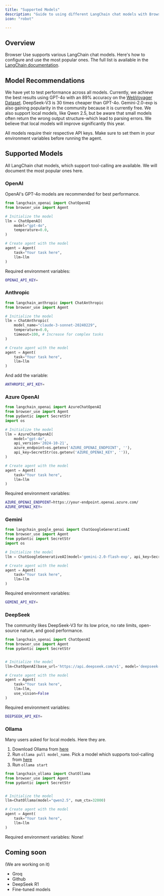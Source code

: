 ```yaml
---
title: "Supported Models"
description: "Guide to using different LangChain chat models with Browser Use"
icon: "robot"

---
```


## Overview

Browser Use supports various LangChain chat models. Here's how to configure and use the most popular ones. The full list is available in the [LangChain documentation](https://python.langchain.com/docs/integrations/chat/).

## Model Recommendations

We have yet to test performance across all models. Currently, we achieve the best results using GPT-4o with an 89% accuracy on the [WebVoyager Dataset](https://browser-use.com/posts/sota-technical-report). DeepSeek-V3 is 30 times cheaper than GPT-4o. Gemini-2.0-exp is also gaining popularity in the community because it is currently free.
We also support local models, like Qwen 2.5, but be aware that small models often return the wrong output structure-which lead to parsing errors. We believe that local models will improve significantly this year.


<Note>
  All models require their respective API keys. Make sure to set them in your
  environment variables before running the agent.
</Note>

## Supported Models

All LangChain chat models, which support tool-calling are available. We will document the most popular ones here.

### OpenAI

OpenAI's GPT-4o models are recommended for best performance.

```python
from langchain_openai import ChatOpenAI
from browser_use import Agent

# Initialize the model
llm = ChatOpenAI(
    model="gpt-4o",
    temperature=0.0,
)

# Create agent with the model
agent = Agent(
    task="Your task here",
    llm=llm
)
```

Required environment variables:

```bash .env
OPENAI_API_KEY=
```

### Anthropic


```python
from langchain_anthropic import ChatAnthropic
from browser_use import Agent

# Initialize the model
llm = ChatAnthropic(
    model_name="claude-3-sonnet-20240229",
    temperature=0.0,
    timeout=100, # Increase for complex tasks
)

# Create agent with the model
agent = Agent(
    task="Your task here",
    llm=llm
)
```

And add the variable:

```bash .env
ANTHROPIC_API_KEY=
```

### Azure OpenAI

```python
from langchain_openai import AzureChatOpenAI
from browser_use import Agent
from pydantic import SecretStr
import os

# Initialize the model
llm = AzureChatOpenAI(
    model="gpt-4o",
    api_version='2024-10-21',
    azure_endpoint=os.getenv('AZURE_OPENAI_ENDPOINT', ''),
    api_key=SecretStr(os.getenv('AZURE_OPENAI_KEY', '')),
)

# Create agent with the model
agent = Agent(
    task="Your task here",
    llm=llm
)
```

Required environment variables:

```bash .env
AZURE_OPENAI_ENDPOINT=https://your-endpoint.openai.azure.com/
AZURE_OPENAI_KEY=
```


### Gemini

```python
from langchain_google_genai import ChatGoogleGenerativeAI
from browser_use import Agent
from pydantic import SecretStr
import os

# Initialize the model
llm = ChatGoogleGenerativeAI(model='gemini-2.0-flash-exp', api_key=SecretStr(api_key))

# Create agent with the model
agent = Agent(
    task="Your task here",
    llm=llm
)
```

Required environment variables:

```bash .env
GEMINI_API_KEY=
```


### DeepSeek

The community likes DeepSeek-V3 for its low price, no rate limits, open-source nature, and good performance.

```python
from langchain_openai import ChatOpenAI
from browser_use import Agent
from pydantic import SecretStr


# Initialize the model
llm=ChatOpenAI(base_url='https://api.deepseek.com/v1', model='deepseek-chat', api_key=SecretStr(api_key))

# Create agent with the model
agent = Agent(
    task="Your task here",
    llm=llm,
    use_vision=False
)
```

Required environment variables:

```bash .env
DEEPSEEK_API_KEY=
```

### Ollama

Many users asked for local models. Here they are. 

1. Download Ollama from [here](https://ollama.ai/download)
2. Run `ollama pull model_name`. Pick a model which supports tool-calling from [here](https://ollama.com/search?c=tools)
3. Run `ollama start`

```python
from langchain_ollama import ChatOllama
from browser_use import Agent
from pydantic import SecretStr


# Initialize the model
llm=ChatOllama(model="qwen2.5", num_ctx=32000)

# Create agent with the model
agent = Agent(
    task="Your task here",
    llm=llm
)
```

Required environment variables: None!

## Coming soon

(We are working on it)

- Groq
- Github
- DeepSeek R1
- Fine-tuned models
